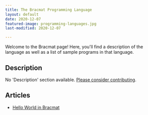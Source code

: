 ```yaml
---
title: The Bracmat Programming Language
layout: default
date: 2020-12-07
featured-image: programming-languages.jpg
last-modified: 2020-12-07

---
```


Welcome to the Bracmat page! Here, you'll find a description of the language as well as a list of sample programs in that language.

## Description

No 'Description' section available. [Please consider contributing](https://github.com/TheRenegadeCoder/sample-programs-website).

## Articles

- [Hello World in Bracmat](https://sampleprograms.io/projects/hello-world/bracmat)